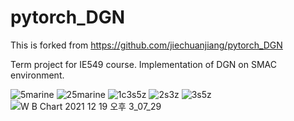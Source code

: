 # pytorch_DGN

This is forked from https://github.com/jiechuanjiang/pytorch_DGN

Term project for IE549 course. Implementation of DGN on SMAC environment.

![5marine](https://user-images.githubusercontent.com/45442859/146665952-128986bd-e280-411c-a457-e43d2f05ebc2.gif)
![25marine](https://user-images.githubusercontent.com/45442859/146665954-8d1a250a-36ed-483a-8b10-f9447d53cd17.gif)
![1c3s5z](https://user-images.githubusercontent.com/45442859/146665959-e2f99b6b-3c8a-441f-bde0-9a1b107af364.gif)
![2s3z](https://user-images.githubusercontent.com/45442859/146665968-b5fe67d5-0a33-4fb3-b5e1-8dfcb5d8f476.gif)
![3s5z](https://user-images.githubusercontent.com/45442859/146665971-d5d3c945-2cf8-42f0-bb44-95d0085bbff0.gif)
![W B Chart 2021  12  19  오후 3_07_29](https://user-images.githubusercontent.com/45442859/146665972-3afe8bd3-9e90-440c-933c-470526666a99.png)
